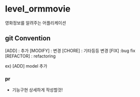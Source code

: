 # level_ormmovie

영화정보를 알려주는 어플리케이션

## git Convention 

[ADD] : 추가
[MODIFY] : 변경
[CHORE] : 기타등등 변경
[FIX] :bug fix
[REFACTOR] : refactoring

ex) [ADD] model 추가

### pr
- 기능구현 상세하게 작성할것! 


  

